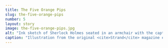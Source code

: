 ```yaml
---
title: The Five Orange Pips
slug: the-five-orange-pips
number: 5
layout: story
image: the-five-orange-pips.jpg
alt: "Ink sketch of Sherlock Holmes seated in an armchair with the caption &#8220;His eyes bent upon the glow of the fire&#8221;"
caption: "Illustration from the original <cite>Strand</cite> magazine edition, Sidney Paget, 1891"
---
```

